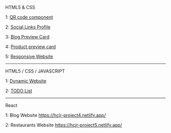 HTML5 & CSS

1:               [QR code component](https://saksham-code.netlify.app/qrcodecomponent)          

2:               [Social Links Profile](https://saksham-code.netlify.app/sociallinksprofile)

3:               [Blog Preview Card](https://saksham-code.netlify.app/blogpreviewcard)

4:               [Product preview card](https://saksham-code.netlify.app/productpreviewcard)

5:               [Responsive Website](https://saksham-code.netlify.app/Responsive%20Website/)

**********************************************************************************
HTML5 / CSS / JAVASCRIPT

1:              [Dynamic Website](https://saksham-code.netlify.app/dynamic%20website/)

2:              [TODO List](https://saksham-code.netlify.app/ToDo%20List/)

**********************************************************************************
React

1:            Blog Website                          https://hcjr-project4.netlify.app/

2:            Restaurants Website                    https://hcjr-project5.netlify.app/
